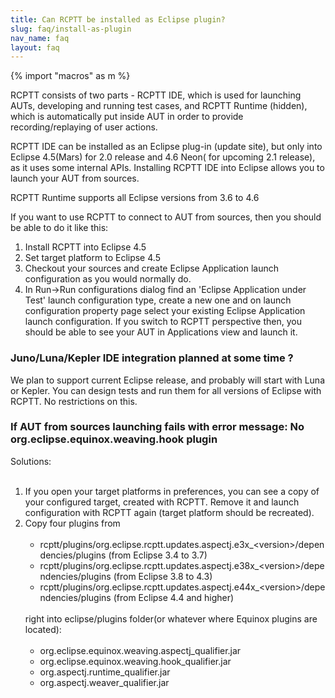 ```yaml
---
title: Can RCPTT be installed as Eclipse plugin?
slug: faq/install-as-plugin
nav_name: faq
layout: faq
---
```


{% import "macros" as m %}

RCPTT consists of two parts - RCPTT IDE, which is used for launching AUTs, developing and running test cases, 
and RCPTT Runtime (hidden), which is automatically put inside AUT in order to provide recording/replaying of user actions.

RCPTT IDE can be installed as an Eclipse plug-in (update site), but only into Eclipse 4.5(Mars) for 2.0 release and 4.6 Neon( for upcoming 2.1 release), as it uses some internal APIs. 
Installing RCPTT IDE into Eclipse allows you to launch your AUT from sources.

RCPTT Runtime supports all Eclipse versions from 3.6 to 4.6

If you want to use RCPTT to connect to AUT from sources, then you should be able to do it like this:

<ol>
<li>Install RCPTT into Eclipse 4.5</li>
<li>Set target platform to Eclipse 4.5</li>
<li>Checkout your sources and create Eclipse Application launch configuration as you would normally do.</li>
<li>In Run->Run configurations dialog find an 'Eclipse Application under Test' launch configuration type, create a new one and on launch configuration property page select your existing Eclipse Application launch configuration.
If you switch to RCPTT perspective then, you should be able to see your AUT in Applications view and launch it.</li>
</ol>

<div class="panel panel-warning">
<div class="panel-heading">
    <h3 class="panel-title">Juno/Luna/Kepler IDE integration planned at some time ?</h3>
  </div>
  <div class="panel-body">
    We plan to support current Eclipse release, and probably will start with Luna or Kepler. You can design tests and run them for all versions of Eclipse with RCPTT. 
    No restrictions on this.
  </div>
</div>

<div class="panel panel-warning">
<div class="panel-heading">
    <h3 class="panel-title">If AUT from sources launching fails with error message: No org.eclipse.equinox.weaving.hook plugin</h3>
  </div>
  <div class="panel-body">
    Solutions:<br><br>

<ol>
<li>If you open your target platforms in preferences, you can see a copy of your configured target, created with RCPTT. 
Remove it and launch configuration with RCPTT again (target platform should be recreated).
</li>
<li>
Copy four plugins from <br><br>

<ul>

<li>rcptt/plugins/org.eclipse.rcptt.updates.aspectj.e3x_&lt;version>/dependencies/plugins (from Eclipse 3.4 to 3.7) </li>
<li>rcptt/plugins/org.eclipse.rcptt.updates.aspectj.e38x_&lt;version>/dependencies/plugins (from Eclipse 3.8 to 4.3) </li>
<li>rcptt/plugins/org.eclipse.rcptt.updates.aspectj.e44x_&lt;version>/dependencies/plugins (from Eclipse 4.4 and higher) </li><br>
</ul>
right into eclipse/plugins folder(or whatever where Equinox plugins are located):<br><br>

<ul>
<li>org.eclipse.equinox.weaving.aspectj_qualifier.jar</li>
<li>org.eclipse.equinox.weaving.hook_qualifier.jar</li>
<li>org.aspectj.runtime_qualifier.jar</li>
<li>org.aspectj.weaver_qualifier.jar</li> </ul>
</li>
</ol>

  </div>
</div>
